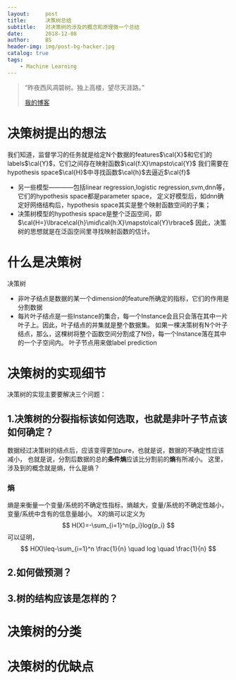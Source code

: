 ```yaml
---
layout:     post
title:      决策树总结
subtitle:   对决策树的涉及的概念和原理做一个总结
date:       2018-12-08
author:     BS
header-img: img/post-bg-hacker.jpg
catalog: true
tags:
    - Machine Learning
---
```


> “昨夜西风凋碧树。独上高楼，望尽天涯路。”
> 
> [我的博客](http://bishengsjtu.github.io)
>
> 

# 决策树提出的想法
我们知道，监督学习的任务就是给定N个数据的features$\cal{X}$和它们的labels$\cal{Y}$，它们之间存在映射函数$\cal{f:X}\mapsto\cal{Y}$
我们需要在hypothesis space$\cal{H}$中寻找函数$\cal{h}$去逼近$\cal{f}$
- 另一些模型————包括linear regression,logistic regression,svm,dnn等，它们的hypothesis space都是parameter space，
定义好模型后，如dnn确定好网络结构后，hypothesis space其实是整个映射函数空间的子集；
- 决策树模型的hypothesis space是整个泛函空间，即$\cal{H=}\lbrace\cal{h}\mid\cal{h:X}\mapsto\cal{Y}\rbrace$
因此，决策树的思想就是在泛函空间里寻找映射函数的估计。


# 什么是决策树
决策树
- 非叶子结点是数据的某一个dimension的feature所确定的指标，它们的作用是分割数据
- 每片叶子结点是一些Instance的集合，每一个Instance会且只会落在其中一片叶子上。因此，叶子结点的并集就是整个数据集。
如果一棵决策树有N个叶子结点，那么，这棵树将整个函数空间分割成了N份，每一个Instance落在其中的一个子空间内。
叶子节点用来做label prediction

# 决策树的实现细节
决策树的实现主要要解决三个问题：
## 1.决策树的分裂指标该如何选取，也就是非叶子节点该如何确定？

数据经过决策树的结点后，应该变得更加pure，也就是说，数据的不确定性应该减小，
也就是说，分割后数据的总的**条件熵**应该比分割前的**熵**有所减小。
这里，涉及到的概念就是熵，什么是熵？
### 熵
熵是来衡量一个变量/系统的不确定性指标，熵越大，变量/系统的不确定性越小，变量/系统中含有的信息量越小。
X的熵可以定义为
$$
H(X)=-\sum_{i=1}^n{p_i}log{p_i}
$$
可以证明，
$$
H(X)\leq-\sum_{i=1}^n \frac{1}{n} \quad log \quad \frac{1}{n}
$$

## 2.如何做预测？
## 3.树的结构应该是怎样的？


# 决策树的分类

# 决策树的优缺点


<head>
    <script src="https://cdn.mathjax.org/mathjax/latest/MathJax.js?config=TeX-AMS-MML_HTMLorMML" type="text/javascript"></script>
    <script type="text/x-mathjax-config">
        MathJax.Hub.Config({
            tex2jax: {
            skipTags: ['script', 'noscript', 'style', 'textarea', 'pre'],
            inlineMath: [['$','$']]
            }
        });
    </script>
</head>